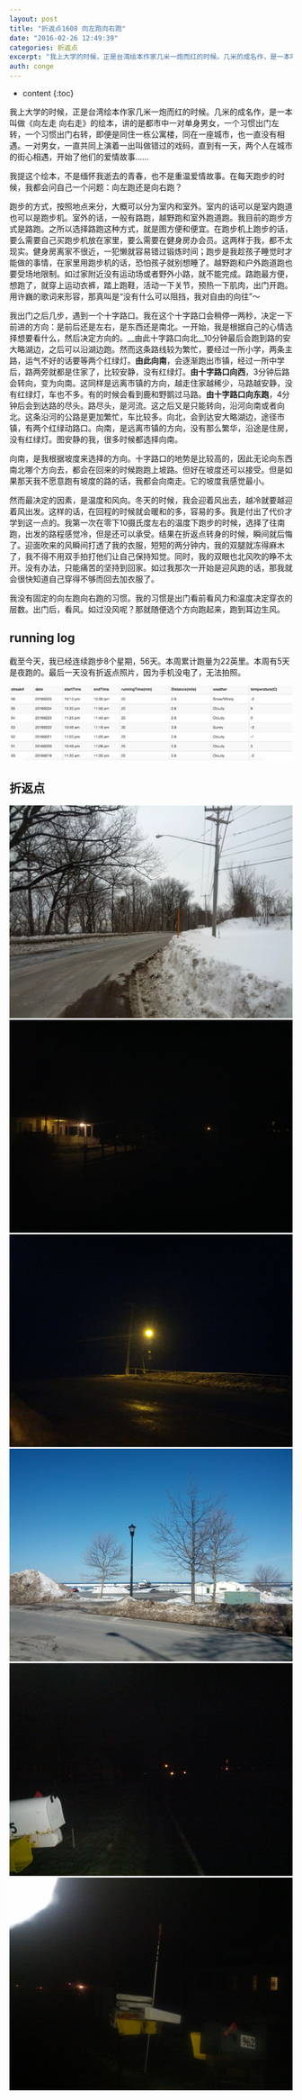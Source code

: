 ```yaml
---
layout: post
title: "折返点1608 向左跑向右跑"
date: "2016-02-26 12:49:39"
categories: 折返点
excerpt: "我上大学的时候，正是台湾绘本作家几米一炮而红的时候。几米的成名作，是一本叫做《向左走 向右走》的绘本，讲的是都市中一对单身男女，一个习惯出门左转..."
auth: conge
---
```

* content
{:toc}

我上大学的时候，正是台湾绘本作家几米一炮而红的时候。几米的成名作，是一本叫做《向左走 向右走》的绘本，讲的是都市中一对单身男女，一个习惯出门左转，一个习惯出门右转，即便是同住一栋公寓楼，同在一座城市，也一直没有相遇。一对男女，一直共同上演着一出叫做错过的戏码，直到有一天，两个人在城市的街心相遇，开始了他们的爱情故事……

我提这个绘本，不是缅怀我逝去的青春，也不是重温爱情故事。在每天跑步的时候，我都会问自己一个问题：向左跑还是向右跑？

跑步的方式，按照地点来分，大概可以分为室内和室外。室内的话可以是室内跑道也可以是跑步机。室外的话，一般有路跑，越野跑和室外跑道跑。我目前的跑步方式是路跑。之所以选择路跑这种方式，就是图方便和便宜。在跑步机上跑步的话，要么需要自己买跑步机放在家里，要么需要在健身房办会员。这两样于我，都不太现实。健身房离家不很近，一犯懒就容易错过锻炼时间；跑步是我趁孩子睡觉时才能做的事情，在家里用跑步机的话，恐怕孩子就别想睡了。越野跑和户外跑道跑也要受场地限制。如过家附近没有运动场或者野外小路，就不能完成。路跑最方便，想跑了，就穿上运动衣裤，踏上跑鞋，活动一下关节，预热一下肌肉，出门开跑。用许巍的歌词来形容，那真叫是“没有什么可以阻挡，我对自由的向往”～

我出门之后几步，遇到一个十字路口。我在这个十字路口会稍停一两秒，决定一下前进的方向：是前后还是左右，是东西还是南北。一开始，我是根据自己的心情选择想要看什么，然后决定方向的。__由此十字路口向北__10分钟最后会跑到路的安大略湖边，之后可以沿湖边跑。然而这条路线较为繁忙，要经过一所小学，两条主路，运气不好的话要等两个红绿灯。__由此向南__，会逐渐跑出市镇，经过一所中学后，路两旁就都是住家了，比较安静，没有红绿灯。__由十字路口向西__，3分钟后路会转向，变为向南。这同样是远离市镇的方向，越走住家越稀少，马路越安静，没有红绿灯，车也不多。有的时候会看到鹿和野鹅过马路。__由十字路口向东跑__，4分钟后会到达路的尽头。路尽头，是河流。这之后又是只能转向，沿河向南或者向北。这条沿河的公路是更加繁忙，车比较多。向北，会到达安大略湖边，途径市镇，有两个红绿动路口。向南，是远离市镇的方向，没有那么繁华，沿途是住房，没有红绿灯。图安静的我，很多时候都选择向南。

向南，是我根据坡度来选择的方向。十字路口的地势是比较高的，因此无论向东西南北哪个方向去，都会在回来的时候跑跑上坡路。但好在坡度还可以接受。但是如果那天我不愿意跑有坡度的路的话，我都会向南走。它的坡度我感觉最小。

然而最决定的因素，是温度和风向。冬天的时候，我会迎着风出去，越冷就要越迎着风出发。这样的话，在回程的时候就会暖和的多，容易的多。我是付出了代价才学到这一点的。我第一次在零下10摄氏度左右的温度下跑步的时候，选择了往南跑，出发的路程感觉冷，但是还可以承受。结果在折返点转身的时候，瞬间就后悔了。迎面吹来的风瞬间打透了我的衣服，短短的两分钟内，我的双腿就冻得麻木了，我不得不用双手拍打他们让自己保持知觉。同时，我的双眼也北风吹的睁不太开。没有办法，只能痛苦的坚持到回家。如过我那次一开始是迎风跑的话，那我就会很快知道自己穿得不够而回去加衣服了。

我没有固定的向左跑向右跑的习惯。我的习惯是出门看前看风力和温度决定穿衣的层数。出门后，看风。如过没风呢？那就随便选个方向跑起来，跑到耳边生风。

## running log

截至今天，我已经连续跑步8个星期，56天。本周累计跑量为22英里。本周有5天是夜跑的。最后一天没有折返点照片，因为手机没电了，无法拍照。

![Week008 running log](/assets/images/折返点/118382-db2c0a7128bcb0da.png)

## 折返点

![20160219.jpg](/assets/images/折返点/118382-a0618e4305f9dcdf.jpg)
![20160220.jpg](/assets/images/折返点/118382-ff9a93dc98e077ed.jpg)
![20160221.jpg](/assets/images/折返点/118382-8ee6fb24d6439072.jpg)
![20160222.jpg](/assets/images/折返点/118382-9845bfd530dcc33f.jpg)
![20160223.jpg](/assets/images/折返点/118382-ae4d64953c81627c.jpg)
![20160224.jpg](/assets/images/折返点/118382-bd0292bbcf1ca78e.jpg)
